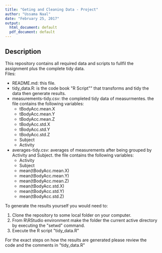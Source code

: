 ```yaml
---
title: "Geting and Cleaning Data - Project"
author: "Ussama Naal"
date: "February 25, 2017"
output:
  html_document: default
  pdf_document: default
---
```


## Description

This repository contains all required data and scripts to fullfil the assignment plus the complete tidy data.  
Files:  
* README.md: this file.  
* tidy_data.R: is the code book "R Script"" that transforms and tidy the data then generate results.  
* measurements-tidy.csv: the completed tidy data of measurmentes. the file contains the following variables:  
  + tBodyAcc.mean.X  
  + tBodyAcc.mean.Y  
  + tBodyAcc.mean.Z  
  + tBodyAcc.std.X  
  + tBodyAcc.std.Y  
  + tBodyAcc.std.Z  
  + Subject  
  + Activity  
* averages-tidy.csv: averages of measurements after being grouped by Activity and Subject. the file contains the following variables:  
  + Activity  
  + Subject  
  + mean(tBodyAcc.mean.X)  
  + mean(tBodyAcc.mean.Y)  
  + mean(tBodyAcc.mean.Z)  
  + mean(tBodyAcc.std.X)  
  + mean(tBodyAcc.std.Y)  
  + mean(tBodyAcc.std.Z)  

To generate the results yourself you would need to:  
1. Clone the repository to some local folder on your computer.  
2. From R\RStudio environment make the folder the current active directory by executing the "setwd" command.  
3. Execute the R script "tidy_data.R"  

For the exact steps on how the results are generated please review the code and the comments in "tidy_data.R"  